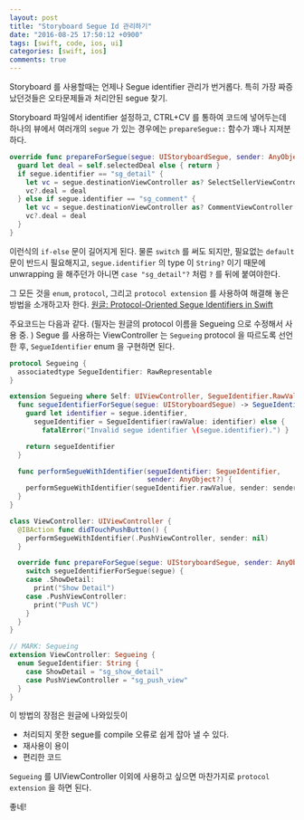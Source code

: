 ```yaml
---
layout: post
title: "Storyboard Segue Id 관리하기"
date: "2016-08-25 17:50:12 +0900"
tags: [swift, code, ios, ui]
categories: [swift, ios]
comments: true
---
```


Storyboard 를 사용할때는 언제나 Segue identifier 관리가 번거롭다. 특히 가장 짜증났던것들은 오타문제들과 처리안된 segue 찾기.


Storyboard 파일에서 identifier 설정하고, CTRL+CV 를 통하여 코드에 넣어두는데 하나의 뷰에서 여러개의 `segue` 가 있는 경우에는 `prepareSegue::` 함수가 꽤나 지져분하다.

```swift
override func prepareForSegue(segue: UIStoryboardSegue, sender: AnyObject?) {
  guard let deal = self.selectedDeal else { return }
  if segue.identifier == "sg_detail" {
    let vc = segue.destinationViewController as? SelectSellerViewController
    vc?.deal = deal
  } else if segue.identifier == "sg_comment" {
    let vc = segue.destinationViewController as? CommentViewController
    vc?.deal = deal
  }
}
```
이런식의 `if-else` 문이 길어지게 된다. 물론 `switch` 를 써도 되지만, 필요없는 `default` 문이 반드시 필요해지고, `segue.identifier` 의 type 이 `String?` 이기 때문에 unwrapping 을 해주던가 아니면 `case "sg_detail"?` 처럼 `?` 를 뒤에 붙여야한다.

그 모든 것을 `enum`, `protocol`, 그리고 `protocol extension` 를 사용하여 해결해 놓은 방법을 소개하고자 한다. [원글: Protocol-Oriented Segue Identifiers in Swift ](https://www.natashatherobot.com/protocol-oriented-segue-identifiers-swift/#)

주요코드는 다음과 같다. (필자는 원글의 protocol 이름을 Segueing 으로 수정해서 사용 중. )
Segue 를 사용하는 ViewController 는 `Segueing` protocol 을 따르도록 선언한 후, `SegueIdentifier` enum 을 구현하면 된다.

```swift
protocol Segueing {
  associatedtype SegueIdentifier: RawRepresentable
}

extension Segueing where Self: UIViewController, SegueIdentifier.RawValue == String {
  func segueIdentifierForSegue(segue: UIStoryboardSegue) -> SegueIdentifier {
    guard let identifier = segue.identifier,
      segueIdentifier = SegueIdentifier(rawValue: identifier) else {
        fatalError("Invalid segue identifier \(segue.identifier).") }

    return segueIdentifier
  }

  func performSegueWithIdentifier(segueIdentifier: SegueIdentifier,
                                  sender: AnyObject?) {
    performSegueWithIdentifier(segueIdentifier.rawValue, sender: sender)
  }
}
```


```swift
class ViewController: UIViewController {
  @IBAction func didTouchPushButton() {
    performSegueWithIdentifier(.PushViewController, sender: nil)
  }

  override func prepareForSegue(segue: UIStoryboardSegue, sender: AnyObject?) {
    switch segueIdentifierForSegue(segue) {
    case .ShowDetail:
      print("Show Detail")
    case .PushViewController:
      print("Push VC")
    }
  }
}

// MARK: Segueing
extension ViewController: Segueing {
  enum SegueIdentifier: String {
    case ShowDetail = "sg_show_detail"
    case PushViewController = "sg_push_view"
  }
}
```

이 방법의 장점은 원글에 나와있듯이
- 처리되지 못한 segue를 compile 오류로 쉽게 잡아 낼 수 있다.
- 재사용이 용이
- 편리한 코드

`Segueing` 를 UIViewController 이외에 사용하고 싶으면 마찬가지로 `protocol extension` 을 하면 된다.

좋네!
